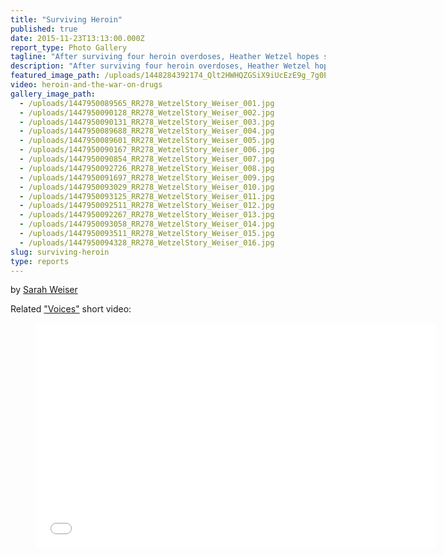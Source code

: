 ```yaml
---
title: "Surviving Heroin"
published: true
date: 2015-11-23T13:13:00.000Z
report_type: Photo Gallery
tagline: "After surviving four heroin overdoses, Heather Wetzel hopes she can stay clean for her daughter."
description: "After surviving four heroin overdoses, Heather Wetzel hopes she can stay clean for her daughter. "
featured_image_path: /uploads/1448284392174_Qlt2HWHQZGSiX9iUcEzE9g_7g0EVtn8VRla5m6NAVAOWzx3albaeAJ3XlaZxAO2CO0zN9z8ER6o9T6PxTEHsz5-X5E1kPtHqsA%3Dw1600
video: heroin-and-the-war-on-drugs
gallery_image_path:
  - /uploads/1447950089565_RR278_WetzelStory_Weiser_001.jpg
  - /uploads/1447950090128_RR278_WetzelStory_Weiser_002.jpg
  - /uploads/1447950090131_RR278_WetzelStory_Weiser_003.jpg
  - /uploads/1447950089688_RR278_WetzelStory_Weiser_004.jpg
  - /uploads/1447950089601_RR278_WetzelStory_Weiser_005.jpg
  - /uploads/1447950090167_RR278_WetzelStory_Weiser_006.jpg
  - /uploads/1447950090854_RR278_WetzelStory_Weiser_007.jpg
  - /uploads/1447950092726_RR278_WetzelStory_Weiser_008.jpg
  - /uploads/1447950091697_RR278_WetzelStory_Weiser_009.jpg
  - /uploads/1447950093029_RR278_WetzelStory_Weiser_010.jpg
  - /uploads/1447950093125_RR278_WetzelStory_Weiser_011.jpg
  - /uploads/1447950092511_RR278_WetzelStory_Weiser_012.jpg
  - /uploads/1447950092267_RR278_WetzelStory_Weiser_013.jpg
  - /uploads/1447950093058_RR278_WetzelStory_Weiser_014.jpg
  - /uploads/1447950093511_RR278_WetzelStory_Weiser_015.jpg
  - /uploads/1447950094328_RR278_WetzelStory_Weiser_016.jpg
slug: surviving-heroin
type: reports
---
```


by [Sarah Weiser](/staff/sarah-weiser/)

Related ["Voices"](/voices/surviving-heroin/) short video:

<figure data-type="video">

<iframe class="embedly-embed" src="//cdn.embedly.com/widgets/media.html?src=https%3A%2F%2Fwww.youtube.com%2Fembed%2F5kLwzxNUJ44%3Ffeature%3Doembed&amp;url=https%3A%2F%2Fwww.youtube.com%2Fwatch%3Fv%3D5kLwzxNUJ44%26feature%3Dyoutu.be&amp;image=https%3A%2F%2Fi.ytimg.com%2Fvi%2F5kLwzxNUJ44%2Fhqdefault.jpg&amp;key=31a2d8b5de5447f0b129e81f50af7b5b&amp;type=text%2Fhtml&amp;schema=youtube" width="640" height="360" scrolling="no" frameborder="0" allowfullscreen=""></iframe>

</figure>

